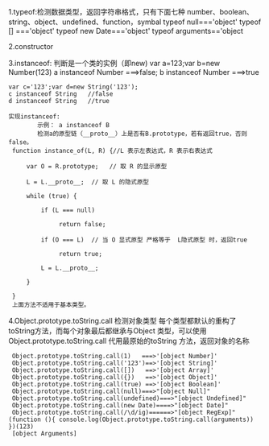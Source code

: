 1.typeof:检测数据类型，返回字符串格式，只有下面七种
      number、boolean、string、object、undefined、function，symbal
      typeof null==='object'
      typeof []  ==='object'
      typeof new Date==='object'
      typeof arguments=='object

2.constructor

3.instanceof:  判断是一个类的实例（即new)
    var a=123;var b=new Number(123)
    a instanceof Number ===>false;
    b instanceof Number ===>true

    var c='123';var d=new String('123');
    c instanceof String   //false
    d instanceof String   //true

    实现instanceof:
            示例： a instanceof B
            检测a的原型链（__proto__）上是否有B.prototype，若有返回true，否则false。
     function instance_of(L, R) {//L 表示左表达式，R 表示右表达式

         var O = R.prototype;   // 取 R 的显示原型

         L = L.__proto__;  // 取 L 的隐式原型

         while (true) {

             if (L === null)

                  return false;

             if (O === L)  // 当 O 显式原型 严格等于  L隐式原型 时，返回true

                  return true;

             L = L.__proto__;

         }

     }
     上面方法不适用于基本类型。


4.Object.prototype.toString.call   检测对象类型
   每个类型都默认的重构了toString方法，而每个对象最后都继承与Object 类型，可以使用
   Object.prototype.toString.call 代用最原始的toString 方法，返回对象的名称

     Object.prototype.toString.call(1)   ===>'[object Number]'
     Object.prototype.toString.call('123')==>'[object String]'
     Object.prototype.toString.call([])   ==>'[object Array]'
     Object.prototype.toString.call({})   ==>'[object Object]'
     Object.prototype.toString.call(true) ==>'[object Boolean]'
     Object.prototype.toString.call(null)===>"[object Null]"
     Object.prototype.toString.call(undefined)===>"[object Undefined]"
     Object.prototype.toString.call(new Date)====>"[object Date]"
     Object.prototype.toString.call(/\d/ig)======>"[object RegExp]"
    (function (){ console.log(Object.prototype.toString.call(arguments)) })(123)
     [object Arguments]